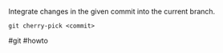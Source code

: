 Integrate changes in the given commit into the current branch.

```
git cherry-pick <commit>
```

#git  #howto 